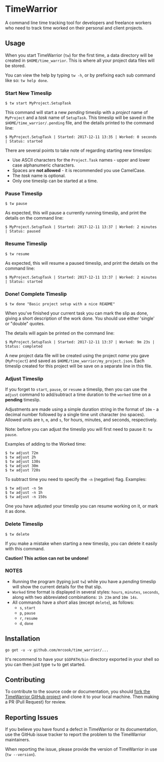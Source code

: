 # TimeWarrior

A command line time tracking tool for developers and freelance workers who need to track time worked on their personal and client projects.


## Usage

When you start TimeWarrior (`tw`) for the first time, a data directory will be created in `$HOME/time_warrior`. This is where all your project data files will be stored.

You can view the help by typing `tw -h`, or by prefixing each sub command like so: `tw help done`.


### Start New Timeslip

    $ tw start MyProject.SetupTask

This command will start a new _pending_ timeslip with a _project_ name of `MyProject` and a _task_ name of `SetupTask`. This timeslip will be saved in the `$HOME/time_warrior/.pending` file, and the details printed to the command line:

    $ MyProject.SetupTask | Started: 2017-12-11 13:35 | Worked: 0 seconds | Status: started

There are several points to take note of regarding starting new timeslips:  

- Use ASCII characters for the `Project.Task` names - upper and lower case alphanumeric characters.
- Spaces are **not allowed** - it is recommended you use CamelCase.
- The _task_ name is optional.
- Only one timeslip can be started at a time.


### Pause Timeslip

    $ tw pause

As expected, this will pause a currently running timeslip, and print the details on the command line:

    $ MyProject.SetupTask | Started: 2017-12-11 13:37 | Worked: 2 minutes | Status: paused


### Resume Timeslip

    $ tw resume

As expected, this will resume a paused timeslip, and print the details on the command line:

    $ MyProject.SetupTask | Started: 2017-12-11 13:37 | Worked: 2 minutes | Status: started


### Done! Complete Timeslip

    $ tw done "Basic project setup with a nice README"

When you've finished your current task you can mark the slip as done, giving a short description of the work done. You should use either 'single' or "double" quotes.

The details will again be printed on the command line:

    $ MyProject.SetupTask | Started: 2017-12-11 13:37 | Worked: 9m 23s | Status: completed

A new project data file will be created using the project _name_ you gave (`MyProject`) and saved as `$HOME/time_warrior/my_project.json`. Each timeslip created for this project will be save on a separate line in this file.


### Adjust Timeslip

If you forget to `start`, `pause`, or `resume` a timeslip, then you can use the `adjust` command to add/subtract a time duration to the `worked` time on a **pending** timeslip.

Adjustments are made using a simple duration string in the format of `10m` - a decimal number followed by a single time unit character (no spaces). Allowed units are `h`, `m`, and `s`, for hours, minutes, and seconds, respectively.

Note: before you can adjust the timeslip you will first need to pause it: `tw pause`.

Examples of adding to the Worked time:

    $ tw adjust 72m
    $ tw adjust 2h
    $ tw adjust 130s
    $ tw adjust 30m
    $ tw adjust 720s

To subtract time you need to specify the `-n` (negative) flag. Examples:

    $ tw adjust -n 5m
    $ tw adjust -n 1h
    $ tw adjust -n 150s

One you have adjusted your timeslip you can resume working on it, or mark it as done.


### Delete Timeslip

    $ tw delete

If you make a mistake when starting a new timeslip, you can delete it easily with this command.

**Caution! This action can not be undone!**


### NOTES

* Running the program (typing just `tw`) while you have a _pending_ timeslip will show the current details for the that slip.
* `Worked` time format is displayed in several styles: `hours`, `minutes`, `seconds`, along with two abbreviated combinations: `1h 23m` and `10m 14s`.
* All commands have a _short_ alias (except `delete`), as follows:
  - `s`, `start`
  - `p`, `pause`
  - `r`, `resume`
  - `d`, `done`


## Installation

    go get -u -v github.com/mrcook/time_warrior/...

It's recommend to have your `$GOPATH/bin` directory exported in your shell so you can then just type `tw` to get started.


## Contributing

To contribute to the source code or documentation, you should [fork the TimeWarrior GitHub project](https://github.com/mrcook/time_warrior) and clone it to your local machine. Then making a PR (Pull Request) for review.


## Reporting Issues

If you believe you have found a defect in TimeWarrior or its documentation, use the GitHub issue tracker to report the problem to the TimeWarrior maintainers.

When reporting the issue, please provide the version of TimeWarrior in use (`tw --version`).
